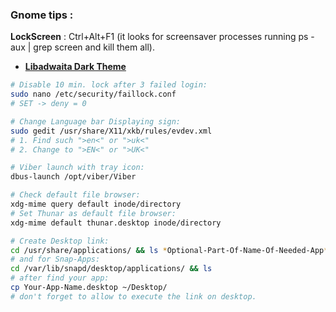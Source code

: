 ### Gnome tips :

**LockScreen** : Ctrl+Alt+F1
(it looks for screensaver processes running ps -aux | grep screen and kill them all).

- [**Libadwaita Dark Theme**](https://t.me/addtheme/libadwaita_dark)

```sh
# Disable 10 min. lock after 3 failed login:
sudo nano /etc/security/faillock.conf
# SET -> deny = 0

# Change Language bar Displaying sign:
sudo gedit /usr/share/X11/xkb/rules/evdev.xml
# 1. Find such ">en<" or ">uk<"
# 2. Change to ">EN<" or ">UK<"

# Viber launch with tray icon:
dbus-launch /opt/viber/Viber

# Check default file browser:
xdg-mime query default inode/directory
# Set Thunar as default file browser:
xdg-mime default thunar.desktop inode/directory

# Create Desktop link:
cd /usr/share/applications/ && ls *Optional-Part-Of-Name-Of-Needed-App*
# and for Snap-Apps:
cd /var/lib/snapd/desktop/applications/ && ls
# after find your app:
cp Your-App-Name.desktop ~/Desktop/
# don't forget to allow to execute the link on desktop.

```